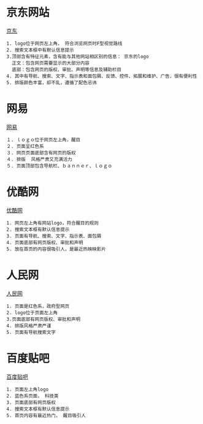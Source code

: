 #  京东网站 
[ 京东 ](https://www.jd.com/?cu=true&utm_source=www.hao123.com&utm_medium=tuiguang&utm_campaign=t_1000003625_hao123mz&utm_term=6aa637cd903643eeaae20de966552814)

    1. logo位于网页左上角， 符合浏览网页时F型视觉路线 
    2. 搜索文本框中有默认信息提示  
    3.顶部含有特征元素，含有能与其他网站相区别的信息： 京东的logo 
      正文：包含网页需要显示的大部分内容
      底部：包含网页的版权、审批、声明等信息及辅助栏目
    4. 其中有导航、搜索、文字、指示表和面包屑、反馈、控件、拓展和维护、广告，很有便利性
    5. 排版颜色丰富，却不乱，遵循了配色忌讳 

#  网易 
[ 网易 ](http://www.163.com/)

    １. ｌｏｇｏ位于网页左上角，醒目
    ２. 页面呈红色系　
    ３. 网页页面底部含有网页的版权　
    ４. 排版  风格严肃又充满活力　
    ５. 页面顶部包含导航栏、ｂａｎｎｅｒ、ｌｏｇｏ　
    
#  优酷网 
[ 优酷网 ](http://www.youku.com/)

    1. 网页左上角有网站logo，符合醒目的规则 
    2. 搜索文本框有默认信息提示 
    3. 页面有导航、搜索、文字、指示表、面包屑 
    4. 页面底部有网页版权、审批和声明 
    5. 放在首页的内容很吸引人，是最近热映映影片 
    
#  人民网 
[ 人民网 ](http://www.people.com.cn/)

    1. 页面是红色系，政府型网页 
    2. logo位于页面左上角 
    3.页面底部有网页版权、审批和声明 
    4. 排版风格严肃严谨 
    5. 页面有导航搜索文字 
    
#  百度贴吧 
[ 百度贴吧 ](https://tieba.baidu.com/index.html)

    1. 页面左上角logo 
    2. 蓝色系页面， 科技类  
    3. 页面底部有网页版权 
    4. 搜索文本框有默认信息提示 
    5. 首页内容有最近热门， 醒目吸引人 
    
